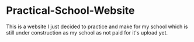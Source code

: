 # Practical-School-Website

This is a website I just decided to practice and make for my school which is still under construction as my school as not paid for it's upload yet.

